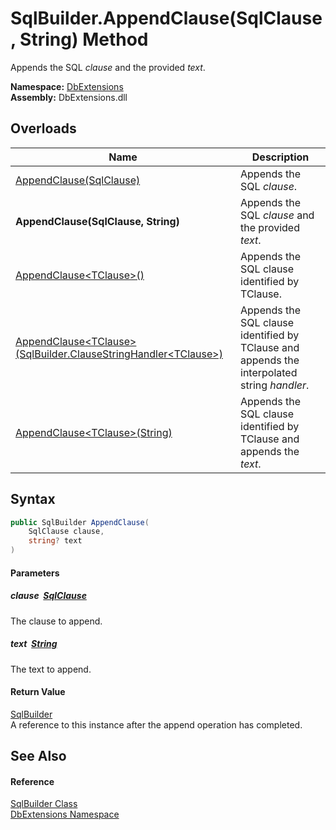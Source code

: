 SqlBuilder.AppendClause(SqlClause, String) Method
=================================================
Appends the SQL *clause* and the provided *text*.
  
**Namespace:** [DbExtensions][1]  
**Assembly:** DbExtensions.dll

Overloads
---------

| Name                                                                      | Description                                                                                 |
| ------------------------------------------------------------------------- | ------------------------------------------------------------------------------------------- |
| [AppendClause(SqlClause)][2]                                              | Appends the SQL *clause*.                                                                   |
| **AppendClause(SqlClause, String)**                                       | Appends the SQL *clause* and the provided *text*.                                           |
| [AppendClause&lt;TClause>()][3]                                           | Appends the SQL clause identified by TClause.                                               |
| [AppendClause&lt;TClause>(SqlBuilder.ClauseStringHandler&lt;TClause>)][4] | Appends the SQL clause identified by TClause and appends the interpolated string *handler*. |
| [AppendClause&lt;TClause>(String)][5]                                     | Appends the SQL clause identified by TClause and appends the *text*.                        |


Syntax
------

```csharp
public SqlBuilder AppendClause(
	SqlClause clause,
	string? text
)
```

#### Parameters

##### *clause*  [SqlClause][6]
The clause to append.

##### *text*  [String][7]
The text to append.

#### Return Value
[SqlBuilder][8]  
A reference to this instance after the append operation has completed.

See Also
--------

#### Reference
[SqlBuilder Class][8]  
[DbExtensions Namespace][1]  

[1]: ../README.md
[2]: AppendClause.md
[3]: AppendClause__1.md
[4]: AppendClause__1_1.md
[5]: AppendClause__1_2.md
[6]: ../SqlClause/README.md
[7]: https://learn.microsoft.com/dotnet/api/system.string
[8]: README.md